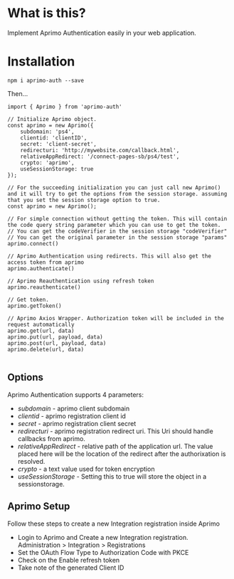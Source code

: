 # What is this?
Implement Aprimo Authentication easily in your web application.

# Installation
`npm i aprimo-auth --save`

Then...

```
import { Aprimo } from 'aprimo-auth'

// Initialize Aprimo object.
const aprimo = new Aprimo({
    subdomain: 'ps4',
    clientid: 'clientID',
    secret: 'client-secret',
    redirecturi: 'http://mywebsite.com/callback.html',
    relativeAppRedirect: '/connect-pages-sb/ps4/test',
    crypto: 'aprimo',
    useSessionStorage: true
});

// For the succeeding initialization you can just call new Aprimo() and it will try to get the options from the session storage. assuming that you set the session storage option to true.
const aprimo = new Aprimo();

// For simple connection without getting the token. This will contain the code query string parameter which you can use to get the token.
// You can get the codeVerifier in the session storage "codeVerifier"
// You can get the original parameter in the session storage "params"
aprimo.connect()

// Aprimo Authentication using redirects. This will also get the access token from aprimo
aprimo.authenticate()

// Aprimo Reauthentication using refresh token
aprimo.reauthenticate()

// Get token. 
aprimo.getToken()

// Aprimo Axios Wrapper. Authorization token will be included in the request automatically
aprimo.get(url, data)
aprimo.put(url, payload, data)
aprimo.post(url, payload, data)
aprimo.delete(url, data)


```

## Options
Aprimo Authentication supports 4 parameters:
* *subdomain* - aprimo client subdomain
* *clientid* - aprimo registration client id
* *secret* - aprimo registration client secret
* *redirecturi* - aprimo registration redirect uri. This Uri should handle callbacks from aprimo.
* *relativeAppRedirect* - relative path of the application url. The value placed here will be the location of the redirect after the authorixation is resolved.
* *crypto* - a text value used for token encryption
* *useSessionStorage* - Setting this to true will store the object in a sessionstorage.

## Aprimo Setup
Follow these steps to create a new Integration registration inside Aprimo
* Login to Aprimo and Create a new Integration registration. Administration > Integration > Registrations
* Set the OAuth Flow Type to Authorization Code with PKCE
* Check  on the Enable refresh token
* Take note of the generated Client ID
